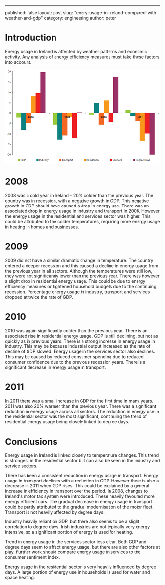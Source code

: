 ---
published: false
layout: post
slug: "enery-usage-in-ireland-compared-with weather-and-gdp"
category: engineering
author: peter

# Introduction
Energy usage in Ireland is affected by weather patterns and economic activity. Any analysis of energy efficiency measures must take these factors into account.

<img src="img/energy_temp_gdp_ireland.png" alt="energy usage degree days GDP Ireland" title="Energy usage, degree days and GDP in Ireland"/>

# 2008

2008 was a cold year in Ireland - 20% colder than the previous year.
The country was in recession, with a negative growth in GDP. This negative growth in GDP should have caused a drop in energy use. There was an associated drop in energy usage in industry and transport in 2008. However the energy usage in the residential and services sector was higher. This could be attributed to the colder temperatures, requiring more energy usage in heating in homes and businesses.

<!-- # TODO: statistic for heating usage -->

# 2009
2009 did not have a similar dramatic change in temperature. The country entered a deeper recession and this caused a decline in energy usage from the previous year in all sectors. 
Although the temperatures were still low, they were not significantly lower than the previous year. There was however a slight drop in residential energy usage. This could be due to energy efficiency measures or tightened household budgets due to the continuing recession.
Percentage energy usage in industry, transport and services dropped at twice the rate of GDP.

# 2010
2010 was again significantly colder than the previous year. There is an associated rise in residential energy usage.
GDP is still declining, but not as quickly as in previous years. There is a strong increase in energy usage in industry. This may be because industrial output increased as the rate of decline of GDP slowed.
Energy usage in the services sector also declines. This may be caused by reduced consumer spending due to reduced consumer confidence due to the previous recession years.
There is a significant decrease in energy usage in transport. 

# 2011
In 2011 there was a small increase in GDP for the first time in many years. 2011 was also 20% warmer than the previous year. There was a significant reduction in energy usage across all sectors. The reduction in energy use in the residential sector was the most significant, continuing the trend of residential energy usage being closely linked to degree days.


# Conclusions
Energy usage in Ireland is linked closely to temperature changes. This trend is strongest in the residential sector but can also be seen in the industry and service sectors.

There has been a consistent reduction in energy usage in transport. Energy usage in transport declines with a reduction in GDP. However there is also a decrease in 2011 when GDP rises. This could be explained by a general increase in efficiency in transport over the period.
In 2008, changes to Ireland's motor tax system were introduced. These heavily favoured more energy efficient cars. The gradual decrease in energy usage in transport could be partly attributed to the gradual modernisation of the motor fleet.
Transport is not heavily affected by degree days.

Industry heavily reliant on GDP, but there also seems to be a slight correlation to degree days. Irish industries are not typically very energy intensive, so a significant portion of energy is used for heating.

Trend in energy usage in the services sector less clear. Both GDP and degree days seem to affect energy usage, but there are also other factors at play. Further work should compare energy usage in services to the consumer sentiment index.

Energy usage in the residential sector is very heavily influenced by degree days. A large portion of energy use in households is used for water and space heating.
